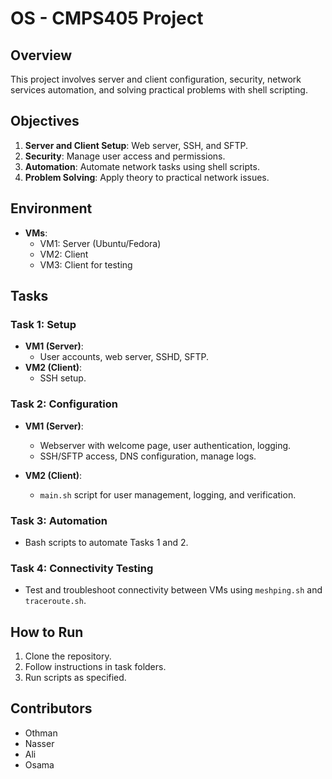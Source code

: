 # OS - CMPS405 Project

## Overview

This project involves server and client configuration, security, network services automation, and solving practical problems with shell scripting.

## Objectives

1. **Server and Client Setup**: Web server, SSH, and SFTP.
2. **Security**: Manage user access and permissions.
3. **Automation**: Automate network tasks using shell scripts.
4. **Problem Solving**: Apply theory to practical network issues.

## Environment

- **VMs**: 
  - VM1: Server (Ubuntu/Fedora)
  - VM2: Client
  - VM3: Client for testing

## Tasks

### Task 1: Setup

- **VM1 (Server)**: 
  - User accounts, web server, SSHD, SFTP.
- **VM2 (Client)**: 
  - SSH setup.

### Task 2: Configuration

- **VM1 (Server)**:
  - Webserver with welcome page, user authentication, logging.
  - SSH/SFTP access, DNS configuration, manage logs.

- **VM2 (Client)**:
  - `main.sh` script for user management, logging, and verification.

### Task 3: Automation

- Bash scripts to automate Tasks 1 and 2.

### Task 4: Connectivity Testing

- Test and troubleshoot connectivity between VMs using `meshping.sh` and `traceroute.sh`.

## How to Run

1. Clone the repository.
2. Follow instructions in task folders.
3. Run scripts as specified.

## Contributors

- Othman
- Nasser
- Ali
- Osama

